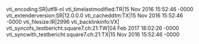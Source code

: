 vti_encoding:SR|utf8-nl
vti_timelastmodified:TR|15 Nov 2016 15:52:46 -0000
vti_extenderversion:SR|12.0.0.0
vti_cacheddtm:TX|15 Nov 2016 15:52:46 -0000
vti_filesize:IR|2996
vti_backlinkinfo:VX|
vti_syncofs_testbericht.square7.ch\:21:TW|04 Feb 2017 18:02:26 -0000
vti_syncwith_testbericht.square7.ch\:21:TX|15 Nov 2016 15:52:46 -0000
